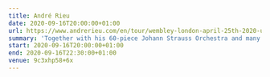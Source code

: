 ```yaml
---
title: André Rieu
date: 2020-09-16T20:00:00+01:00
url: https://www.andrerieu.com/en/tour/wembley-london-april-25th-2020-uk
summary: 'Together with his 60-piece Johann Strauss Orchestra and many soloist André Rieu will give you what you’ve come to expect from his performances: the maestro conducting his 60-piece Johann Strauss Orchestra and playing his world-famous Stradivarius violin to create a colourful concert full of surprises.'
start: 2020-09-16T20:00:00+01:00
end: 2020-09-16T22:30:00+01:00
venue: 9c3xhp58+6x
---
```

